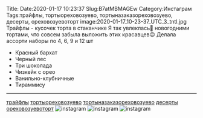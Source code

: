 Title:
Date:2020-01-17 10:23:37
Slug:B7atMBMAGEw
Category:Инстаграм
Tags:трайфлы, тортыореховозуево, тортыназаказореховозуево, десерты, ореховозуевоторт
image:2020-01-17_10-23-37_UTC_3_tntl.jpg
Трайфлы - кусочек торта в стаканчике
Я так увлеклась🤪 новогодними тортами, что совсем забыла выложить этих красавцев😉
Делала ассорти наборы по 4, 6, 9 и 12 шт
- Красный бархат
- Черный лес
- Три шоколада
- Чизкейк с орео
- Ванильно-клубничные
- Тираммису
_________________________
[трайфлы]({tag}трайфлы) [тортыореховозуево]({tag}тортыореховозуево) [тортыназаказореховозуево]({tag}тортыназаказореховозуево) [десерты]({tag}десерты) [ореховозуевоторт]({tag}ореховозуевоторт)
![instagram]({attach}images/2020-01-17_10-23-37_UTC_3.jpg)
![instagram]({attach}images/2020-01-17_10-23-37_UTC_1.jpg)
![instagram]({attach}images/2020-01-17_10-23-37_UTC_2.jpg)
